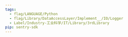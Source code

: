 ```yaml
---
tags:
  - flag/LANGUAGE/Python
  - flag/Library/DataAccessLayer/Implement__/IO/Logger
  - Label/Industry-工业科学/IT/Library/3rdLibrary
pip: sentry-sdk
---
```

